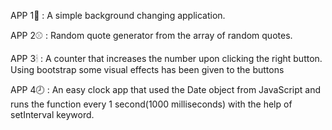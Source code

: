 APP 1🍷 :
    A simple background changing application.

APP 2⚾ :
    Random quote generator from the array of random quotes.

APP 3🕯 :
    A counter that increases the number upon clicking the right button. Using bootstrap some visual effects has been given to the buttons

APP 4🕗 :
    An easy clock app that used the Date object from JavaScript and runs the function every 1 second(1000 milliseconds) with the help of setInterval keyword.
